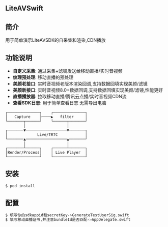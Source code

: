 ## LiteAVSwift

## 简介
用于简单演示LiteAVSDK的自采集和渲染,CDN播放

## 功能说明
* **自定义采集**: 通过采集+滤镜发送给移动直播/实时音视频
* **纹理预处理**: 移动直播的预处理
* **美颜老接口**: 实时音视频老版本渲染回调,支持数据回填实现美颜/滤镜
* **美颜新接口**: 实时音视频8.0+数据回调,支持数据回填实现美颜/滤镜,性能更好
* **直播播放器**: 拉取移动直播/腾讯云点播/实时音视频CDN流
* **查看SDK日志**: 用于简单查看日志 无需导出电脑
```none
┌──────────────┐    ┌──────────────┐
│   Capture    ├────▶   filter     │
└───────┬──────┘    └──────┬───────┘
        │                  │        
┌───────▼──────────────────▼───────┐
│             Live/TRTC            │
└───────▲──────────────────▲───────┘
        │                  │        
┌───────┴──────┐    ┌──────┴───────┐
│Render/Process│    │ Live Player  │
└──────────────┘    └──────────────┘
```
## 安装
```bash
$ pod install
```

## 配置
```bash
$ 填写你的sdkappid和secretKey->GenerateTestUserSig.swift
$ 填写移动直播证书,并注意bundleId是否匹配->AppDelegate.swift
```
